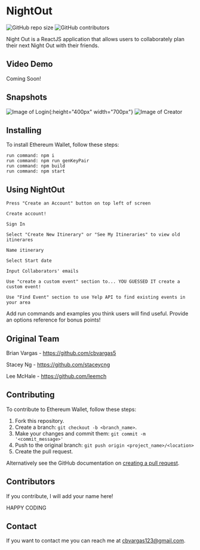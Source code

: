 # NightOut

![GitHub repo size](https://img.shields.io/github/repo-size/cbvargas5/ItineraryApp)
![GitHub contributors](https://img.shields.io/github/contributors/cbvargas5/ItineraryApp)

Night Out is a ReactJS application that allows users to collaborately plan their next Night Out with their friends.

## Video Demo

Coming Soon!

## Snapshots

![Image of Login]( https://drive.google.com/thumbnail?id=198NGK4h9k3yuwhtIsjwY2jpWjrS3r6zv){:height="400px" width="700px"}
![Image of Creator]( https://drive.google.com/thumbnail?id=1-CkTrW5X4gpM3HulwpJwtUYsl_VF_FAy)


## Installing

To install Ethereum Wallet, follow these steps:

```
run command: npm i
run command: npm run genKeyPair
run command: npm build
run command: npm start

```
## Using NightOut

```
Press "Create an Account" button on top left of screen

Create account!

Sign In

Select "Create New Itinerary" or "See My Itineraries" to view old itinerares

Name itinerary

Select Start date

Input Collaborators' emails

Use "create a custom event" section to... YOU GUESSED IT create a custom event!

Use "Find Event" section to use Yelp API to find existing events in your area

```

Add run commands and examples you think users will find useful. Provide an options reference for bonus points!

## Original Team

Brian Vargas - https://github.com/cbvargas5

Stacey Ng - https://github.com/staceycng

Lee McHale - https://github.com/leemch

## Contributing
To contribute to Ethereum Wallet, follow these steps:

1. Fork this repository.
2. Create a branch: `git checkout -b <branch_name>`.
3. Make your changes and commit them: `git commit -m '<commit_message>'`
4. Push to the original branch: `git push origin <project_name>/<location>`
5. Create the pull request.

Alternatively see the GitHub documentation on [creating a pull request](https://help.github.com/en/github/collaborating-with-issues-and-pull-requests/creating-a-pull-request).

## Contributors

If you contribute, I will add your name here! 

HAPPY CODING

## Contact

If you want to contact me you can reach me at cbvargas123@gmail.com.
